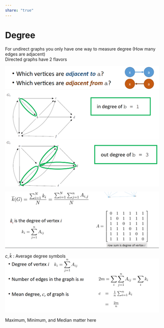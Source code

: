 ```yaml
---  
share: "true"  
---  
```

# Degree  
  
  
For undirect graphs you only have one way to measure degree (How many edges are adjacent)  
Directed graphs have 2 flavors  
  
![Pasted image 20240111145943.png](./assets/Pasted%20image%2020240111145943.png)  
![Pasted image 20240111150111.png](./assets/Pasted%20image%2020240111150111.png)  
![Pasted image 20240111150146.png](./assets/Pasted%20image%2020240111150146.png)  
  
![Pasted image 20240116143109.png](./assets/Pasted%20image%2020240116143109.png)  
  
$c, \bar{k}$ : Average degree symbols  
![Pasted image 20240116143415.png](./assets/Pasted%20image%2020240116143415.png)  
  
Maximum, Minimum, and Median matter here